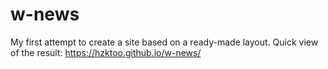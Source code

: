 # w-news
My first attempt to create a site based on a ready-made layout.
Quick view of the result: https://hzktoo.github.io/w-news/
